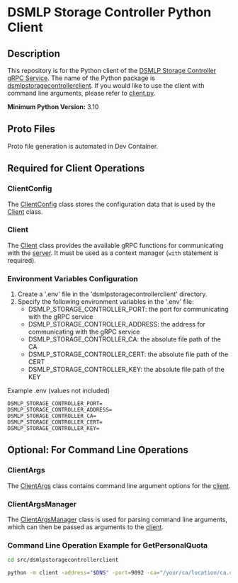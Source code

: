 # DSMLP Storage Controller Python Client

## Description

This repository is for the Python client of the <a href="https://github.com/ucsd-ets/dsmlpstoragecontroller" target="_blank">DSMLP Storage Controller gRPC Service</a>. The name of the Python package is [dsmlpstoragecontrollerclient](https://github.com/ucsd-ets/dsmlpstoragecontroller-pyclient/tree/main/src/dsmlpstoragecontrollerclient). If you would like to use the client with command line arguments, please refer to [client.py](https://github.com/ucsd-ets/dsmlpstoragecontroller-pyclient/blob/main/src/dsmlpstoragecontrollerclient/client.py).

**Minimum Python Version:** 3.10

## Proto Files

Proto file generation is automated in Dev Container.

## Required for Client Operations

### ClientConfig

The [ClientConfig](https://github.com/ucsd-ets/dsmlpstoragecontroller-pyclient/blob/main/src/dsmlpstoragecontrollerclient/clientconfig.py) class stores the configuration data that is used by the [Client](#client) class.

### Client

The [Client](https://github.com/ucsd-ets/dsmlpstoragecontroller-pyclient/blob/main/src/dsmlpstoragecontrollerclient/client.py) class provides the available gRPC functions for communicating with the <a href="https://github.com/ucsd-ets/dsmlpstoragecontroller" target="_blank">server</a>. It must be used as a context manager (`with` statement is required).

### Environment Variables Configuration

1. Create a '.env' file in the 'dsmlpstoragecontrollerclient' directory.
2. Specify the following environment variables in the '.env' file:
    - DSMLP_STORAGE_CONTROLLER_PORT: the port for communicating with the gRPC service
    - DSMLP_STORAGE_CONTROLLER_ADDRESS: the address for communicating with the gRPC service
    - DSMLP_STORAGE_CONTROLLER_CA: the absolute file path of the CA
    - DSMLP_STORAGE_CONTROLLER_CERT: the absolute file path of the CERT
    - DSMLP_STORAGE_CONTROLLER_KEY: the absolute file path of the KEY

Example .env (values not included)
```
DSMLP_STORAGE_CONTROLLER_PORT=
DSMLP_STORAGE_CONTROLLER_ADDRESS=
DSMLP_STORAGE_CONTROLLER_CA=
DSMLP_STORAGE_CONTROLLER_CERT=
DSMLP_STORAGE_CONTROLLER_KEY=
```

## Optional: For Command Line Operations

### ClientArgs

The [ClientArgs](https://github.com/ucsd-ets/dsmlpstoragecontroller-pyclient/blob/main/src/dsmlpstoragecontrollerclient/clientargs.py) class contains command line argument options for the [client](#client).

### ClientArgsManager

The [ClientArgsManager](https://github.com/ucsd-ets/dsmlpstoragecontroller-pyclient/blob/main/src/dsmlpstoragecontrollerclient/clientargsmanager.py) class is used for parsing command line arguments, which can then be passed as arguments to the [client](#client).

### Command Line Operation Example for GetPersonalQuota

```bash
cd src/dsmlpstoragecontrollerclient

python -m client -address="$DNS" -port=9092 -ca="/your/ca/location/ca.crt" -key="/your/key/location/$DNS-client.key" -cert="/your/cert/location/$DNS-client.crt" -request="GetPersonalQuota" -uid=12 -workspace_name="testing"
```